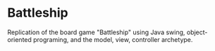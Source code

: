 # Battleship

Replication of the board game "Battleship" using Java swing, object-oriented programing, and the model, view, controller archetype.
